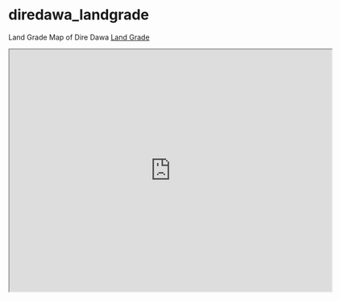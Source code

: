 # diredawa_landgrade
Land Grade Map of Dire Dawa 
[Land Grade](https://nuryahya.github.io/diredawa_landgrade/#13/9.6052/41.8353)

<iframe src="https://nuryahya.github.io/diredawa_landgrade/#13/9.6052/41.8353" width="640" height="480"></iframe>
